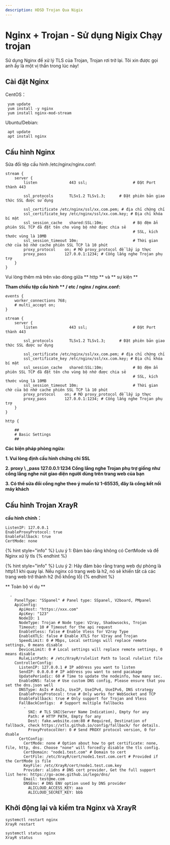 ```yaml
---
description: HDSD Trojan Qua Nigix
---
```


# Nginx + Trojan - Sử dụng Nigix Chạy trojan

Sử dụng Nginx để xử lý TLS của Trojan, Trojan rơi trở lại. Tôi xin được gọi anh ấy là một vị thần trong lúc này!

## Cài đặt Nginx

CentOS：

```
 yum update
 yum install -y nginx
 yum install nginx-mod-stream
```

Ubuntu/Debian:

```
 apt update
 apt install nginx
```

## Cấu hình Nginx

Sửa đổi tệp cấu hình /etc/nginx/nginx.conf:

```
stream {
    server {
        listen              443 ssl;                    # Đặt Port thành 443

        ssl_protocols       TLSv1.2 TLSv1.3;      # Đặt phiên bản giao thức SSL được sử dụng

        ssl_certificate /etc/nginx/ssl/xx.com.pem; # địa chỉ chứng chỉ
        ssl_certificate_key /etc/nginx/ssl/xx.com.key; # Địa chỉ khóa bí mật
        ssl_session_cache   shared:SSL:10m;             # Bộ đệm ẩn phiên SSL TCP đã đặt tên cho vùng bộ nhớ được chia sẻ
                                                        # SSL, kích thước vùng là 10MB
        ssl_session_timeout 10m;                        # Thời gian chờ của bộ nhớ cache phiên SSL TCP là 10 phút
        proxy_protocol    on; # Mở proxy_protocol để lấy ip thực
        proxy_pass        127.0.0.1:1234; # Cổng lắng nghe Trojan phụ trợ
    }
}
```

Vui lòng thêm mã trên vào dòng giữa \*\* http \*\* và \*\* sự kiện \*\*

**Tham chiếu tệp cấu hình \*\* / etc / nginx / nginx.conf:**

```
events {
    worker_connections 768;
    # multi_accept on;
}

stream {
    server {
        listen              443 ssl;                    # Đặt Port thành 443

        ssl_protocols       TLSv1.2 TLSv1.3;      # Đặt phiên bản giao thức SSL được sử dụng

        ssl_certificate /etc/nginx/ssl/xx.com.pem; # địa chỉ chứng chỉ
        ssl_certificate_key /etc/nginx/ssl/xx.com.key; # Địa chỉ khóa bí mật
        ssl_session_cache   shared:SSL:10m;             # Bộ đệm ẩn phiên SSL TCP đã đặt tên cho vùng bộ nhớ được chia sẻ
                                                        # SSL, kích thước vùng là 10MB
        ssl_session_timeout 10m;                        # Thời gian chờ của bộ nhớ cache phiên SSL TCP là 10 phút
        proxy_protocol    on; # Mở proxy_protocol để lấy ip thực
        proxy_pass        127.0.0.1:1234; # Cổng lắng nghe Trojan phụ trợ
    }
}

http {

    ##
    # Basic Settings
    ##
```

**Các biện pháp phòng ngừa:**

**1. Vui lòng định cấu hình chứng chỉ SSL**

**2. proxy \ \_pass 127.0.0.1:1234 Cổng lắng nghe Trojan phụ trợ giống như cổng lắng nghe nút giao diện người dùng trên trang web của bạn**

**3. Có thể sửa đổi cổng nghe theo ý muốn từ 1-65535, đây là cổng kết nối máy khách**

## Cấu hình Trojan XrayR

**cấu hình chính：**

```
ListenIP: 127.0.0.1
EnableProxyProtocol: true
EnableFallback: true
CertMode: none
```

{% hint style="info" %}
Lưu ý 1: Đảm bảo rằng không có CertMode và để Nginx xử lý tls
{% endhint %}

{% hint style="info" %}
Lưu ý 2: Hãy đảm bảo rằng trang web dự phòng là http1.1 khi quay lại. Nếu nginx có trang web là h2, nó sẽ khiến tất cả các trang web trở thành h2 (hố khổng lồ)
{% endhint %}

\*\* Toàn bộ ví dụ \*\*

```
  -
    PanelType: "SSpanel" # Panel type: SSpanel, V2board, PMpanel
    ApiConfig:
      ApiHost: "https://xxx.com"
      ApiKey: "123"
      NodeID: 1
      NodeType: Trojan # Node type: V2ray, Shadowsocks, Trojan
      Timeout: 10 # Timeout for the api request
      EnableVless: false # Enable Vless for V2ray Type
      EnableXTLS: false # Enable XTLS for V2ray and Trojan
      SpeedLimit: 0 # Mbps, Local settings will replace remote settings, 0 means disable
      DeviceLimit: 0 # Local settings will replace remote settings, 0 means disable
      RuleListPath: # /etc/XrayR/rulelist Path to local rulelist file
    ControllerConfig:
      ListenIP: 127.0.0.1 # IP address you want to listen
      SendIP: 0.0.0.0 # IP address you want to send pacakage
      UpdatePeriodic: 60 # Time to update the nodeinfo, how many sec.
      EnableDNS: false # Use custom DNS config, Please ensure that you set the dns.json well
      DNSType: AsIs # AsIs, UseIP, UseIPv4, UseIPv6, DNS strategy
      EnableProxyProtocol: true # Only works for WebSocket and TCP
      EnableFallback: true # Only support for Trojan and Vless
      FallBackConfigs:  # Support multiple fallbacks
        -
          SNI: # TLS SNI(Server Name Indication), Empty for any
          Path: # HTTP PATH, Empty for any
          Dest: fake.website.com:80 # Required, Destination of fallback, check https://xtls.github.io/config/fallback/ for details.
          ProxyProtocolVer: 0 # Send PROXY protocol version, 0 for dsable
      CertConfig:
        CertMode: none # Option about how to get certificate: none, file, http, dns. Choose "none" will forcedly disable the tls config.
        CertDomain: "node1.test.com" # Domain to cert
        CertFile: /etc/XrayR/cert/node1.test.com.cert # Provided if the CertMode is file
        KeyFile: /etc/XrayR/cert/node1.test.com.key
        Provider: alidns # DNS cert provider, Get the full support list here: https://go-acme.github.io/lego/dns/
        Email: test@me.com
        DNSEnv: # DNS ENV option used by DNS provider
          ALICLOUD_ACCESS_KEY: aaa
          ALICLOUD_SECRET_KEY: bbb
```

## Khởi động lại và kiểm tra Nginx và XrayR

```
systemctl restart nginx
XrayR restart
```

```
systemctl status nginx
XrayR status
```
